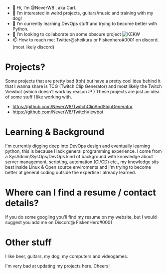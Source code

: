 - 👋 Hi, I’m @NeverW8 , aka Carl.
- 👀 I’m interested in weird projects, guitars/music and training with my dog!
- 🌱 I’m currently learning DevOps stuff and trying to become better with Python.
- 💞️ I’m looking to collaborate on some obscure project ![KEKW](https://cdn.frankerfacez.com/emoticon/381875/1)
- 📫 How to reach me; Twitter@sheikuru or Fiskenhero#0001 on discord. (most likely discord)

# Projects?  

Some projects that are pretty bad (tbh) but have a pretty cool idea behind it that I wanna share is TCG (Twitch Clip Generator) and most likely the Twitch Viewbot (which doesn't work by reason :P )
These projects are just an idea of some stuff I like working with.

* https://github.com/NeverW8/TwitchClipAndShipGenerator
* https://github.com/NeverW8/TwitchViewbot

# Learning & Background

I'm currently digging deep into DevOps design and eventually learning python, this is because I lack general programming experience.
I come from a SysAdmin/SysOps/DevOps kind of background with knowledge about server management, scripting, automation (CI/CD) etc., 
my knowledge sits best inside Linux & Open source enviroments and I'm trying to become better at general coding outside the expertise I already learned.

# Where can I find a resume / contact details?

If you do some googling you'll find my resume on my website, but I would suggest you add me on Discord@ FiskenHero#0001

# Other stuff

I like beer, guitars, my dog, my computers and videogames.

I'm very bad at updating my projects here. Cheers!
